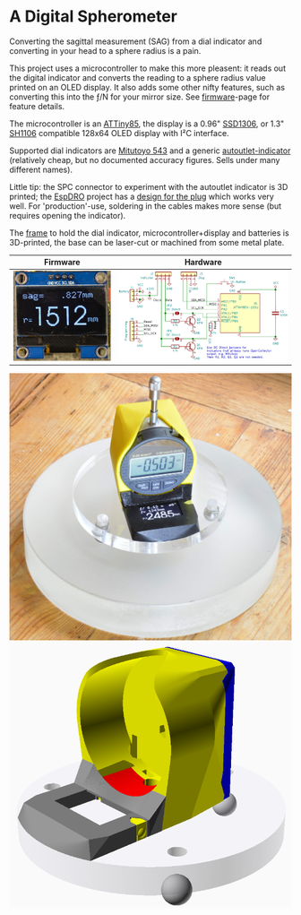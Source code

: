 A Digital Spherometer
=====================

Converting the sagittal measurement (SAG) from a dial indicator and converting
in your head to a sphere radius is a pain.

This project uses a microcontroller to make this more pleasent: it reads out
the digital indicator and converts the reading to a sphere radius value
printed on an OLED display. It also adds some other nifty features, such as
converting this into the ƒ/N for your mirror size. See [firmware]-page for
feature details.

The microcontroller is an [ATTiny85], the display is a 0.96" [SSD1306], or
1.3" [SH1106] compatible 128x64 OLED display with I²C interface.

Supported dial indicators are [Mitutoyo 543] and a generic [autoutlet-indicator]
(relatively cheap, but no documented accuracy figures. Sells under many
different names).

Little tip: the SPC connector to experiment with the autoutlet indicator is
3D printed; the [EspDRO] project has a [design for the plug] which works very
well. For 'production'-use, soldering in the cables makes more sense
(but requires opening the indicator).

The [frame](./frame) to hold the dial indicator, microcontroller+display and
batteries is 3D-printed, the base can be laser-cut or machined from some metal
plate.

Firmware                           | Hardware
--------------------------------------|-------------------------------
[![Firmware](./img/oled.jpg)](./firmware) | [![Hardware](./img/spherometer-display-schematic.png)](./pcb)

![](img/spherometer.jpg)
[![](img/dial-case.png)](./frame)

[attiny85]: https://www.microchip.com/wwwproducts/en/ATtiny85
[ssd1306]: https://www.ebay.com/sch/i.html?_nkw=ssd1306+i2c+128x64
[sh1106]: https://www.ebay.com/sch/i.html?_nkw=sh1106+i2c+128x64
[Mitutoyo 543]: https://ecatalog.mitutoyo.com/ABSOLUTE-Digimatic-Indicator-ID-S-Series-543-with-Simple-Design-C1196.aspx
[autoutlet-indicator]: https://www.amazon.com/gp/product/B07C63VFN3
[EspDRO]: https://github.com/MGX3D/EspDRO
[design for the plug]: https://github.com/MGX3D/EspDRO/blob/master/CAD/spc_connector.scad
[avr-gcc]: https://gcc.gnu.org/wiki/avr-gcc
[firmware]: ./firmware
